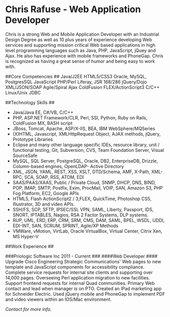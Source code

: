 ﻿Chris Rafuse - Web Application Developer
==========================================
Chris is a strong Web and Mobile Application Developer with an Industrial Design Degree as well as 10 plus years of experience developing Web services and supporting mission critical Web based applications in high level programming languages such as Java, PHP, JavaScript, jQuey and Ajax. He also has experience with mobile frameworks and PhoneGap. Chris is recognized as having a great sense of humor and being easy to work with.

##Core Competencies ##
Java/J2EE	HTML5/CSS3		Oracle, MySQL, PostgresSQL
JavaScript	PHP/Perl		Liferay, JSR 168/286
jQuery/Dojo	XML/JSON/SOAP	Agile/Spiral
Ajax		ColdFusion		FLEX/ActionScript3
C/C++		Linux/Unix		JDBC

##Technology Skills ##

*	Java/Java EE, C#/VB, C/C++
*	PHP, ASP.NET Framework/CLR, Perl, SSI, Python, Ruby on Rails, ColdFusion MX, BASH script
*	JBoss, Tomcat, Apache, ASP/X-IIS, BEA, IBM WebSphere/MQSeries
*	(X)HTML, Javascript, XMLHttpRequest Object, AJAX methods, jQuery, Prototype Libraries
*	Eclipse and many other language specific IDEs, resource library, unit / functional testing, Git, Subversion, CVS, Team Foundation Server, Visual SourceSafe
*	MySQL, SQL Server, PostgreSQL, Oracle, DB2, EnterpriseDB, Drizzle, Column-based engines, OpenLDAP- Active Directory
*	XML, JSON, YAML, REST, XSS, XSLT, DTD/Schema, AMF, X-Path, XML-RPC, SCA, SOAP, RSS, ATOM, EDI
*	SAAS/PAAS/XAAS, Public / Private Cloud, SNMP, DHCP, DNS, BIND, POP, IMAP, SMTP, Postfix, Exim, ProcMail, VOIP, SAN, Amazon S3, PHP Fog Platform, EC2, Google APIs
*	HTML5, Flash ActionScript2 / 3,FLEX, QuickTime, Photoshop CS5, Illustrator, 3D and video APIs.
*	SSH/FS, SCP, SFTP, IPSEC/SSL VPN, SAML, Liberty, Passport, IDS, SNORT, IPTABLES, Nagios, RSA 2 Factor Systems, DLP systems.
*	RUP, UML, ERD, ERP, CRM, SRM, CMS, DAM, SAML, BPEL, WSDL, UDDI, EDI-INT, SAN, SCRUM, SPRINT, Agile/XP Methods
*	VMWare, vMotion, VirtLab, Oracle VirtualBox, Virtual Center, Citrix Xen, MS Hyper-V


##Work Experience ##

###Priologic Software Inc     								2011 - Current ###
####Web Developer ####
Upgrade Cisco Engineering Strategic Communications' Web pages to new template and JavaScript components for accessibility compliance.  Complete service requests for internal site clients and supporting over 14,000 pages.  Overseeing Perl application migration to new facilities.  Support frontend requests for internal Quad communities. Primary Web contact and lead when manager is on PTO.  Created an IPad marketing app for Schneider Electric.  Used jQuery mobile and PhoneGap to implement PDF and video viewers within an IOS/Mac environment.

*Contact for more info.*